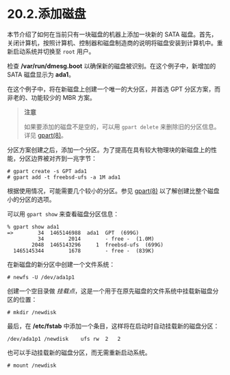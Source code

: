 # 20.2.添加磁盘

本节介绍了如何在当前只有一块磁盘的机器上添加一块新的 SATA 磁盘。首先，关闭计算机，按照计算机、控制器和磁盘制造商的说明将磁盘安装到计算机中。重新启动系统并切换至 `root` 用户。

检查 **/var/run/dmesg.boot** 以确保新的磁盘被识别。在这个例子中，新增加的 SATA 磁盘显示为 **ada1**。

在这个例子中，将在新磁盘上创建一个唯一的大分区，并首选 GPT 分区方案，而非老的、功能较少的 MBR 方案。

> **注意**
>
> 如果要添加的磁盘不是空的，可以用 `gpart delete` 来删除旧的分区信息。详见 [gpart(8)](https://www.freebsd.org/cgi/man.cgi?query=gpart&sektion=8&format=html)。

分区方案创建之后，添加一个分区。为了提高在具有较大物理块的新磁盘上的性能，分区边界被对齐到一兆字节：

```shell-session
# gpart create -s GPT ada1
# gpart add -t freebsd-ufs -a 1M ada1
```

根据使用情况，可能需要几个较小的分区。参见 [gpart(8)](https://www.freebsd.org/cgi/man.cgi?query=gpart&sektion=8&format=html) 以了解创建比整个磁盘小的分区的选项。

可以用 `gpart show` 来查看磁盘分区信息：

```shell-session
% gpart show ada1
=>        34  1465146988  ada1  GPT  (699G)
          34        2014        - free -  (1.0M)
        2048  1465143296     1  freebsd-ufs  (699G)
  1465145344        1678        - free -  (839K)
```

在新磁盘的新分区中创建一个文件系统：

```shell-session
# newfs -U /dev/ada1p1
```

创建一个空目录做 _挂载点_，这是一个用于在原先磁盘的文件系统中挂载新磁盘分区的位置：

```shell-session
# mkdir /newdisk
```

最后，在 **/etc/fstab** 中添加一个条目，这样将在启动时自动挂载新的磁盘分区：

```shell-session
/dev/ada1p1	/newdisk	ufs	rw	2	2
```

也可以手动挂载新的磁盘分区，而无需重新启动系统。

```shell-session
# mount /newdisk
```
